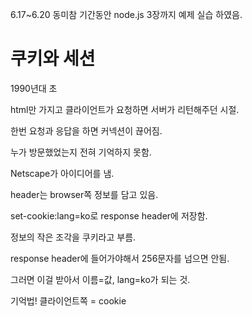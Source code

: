 6.17~6.20 동미참 기간동안 node.js 3장까지 예제 실습 하였음.



# 쿠키와 세션

1990년대 초 

html만 가지고 클라이언트가 요청하면 서버가 리턴해주던 시절.

한번 요청과 응답을 하면 커넥션이 끊어짐.

누가 방문했었는지 전혀 기억하지 못함.

Netscape가 아이디어를 냄.

header는 browser쪽 정보를 담고 있음.

set-cookie:lang=ko로 response header에 저장함.

정보의 작은 조각을 쿠키라고 부름.

response header에 들어가야해서 256문자를 넘으면 안됨.

그러면 이걸 받아서 이름=값, lang=ko가 되는 것.

기억법! 클라이언트쪽 = cookie